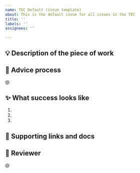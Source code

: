 ```yaml
---
name: TEC Default (issue template)
about: This is the default issue for all issues in the TEC
title: ''
labels: ''
assignees: ''

---
```


## 💡 Description of the piece of work 


## 👥  Advice process
@

## ✨ What success looks like 
1.
2.
3.

## 🔗  Supporting links and docs 


## 🧍 Reviewer
@
